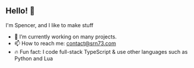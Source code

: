 ## Hello! 👋
I'm Spencer, and I like to make stuff
- 🔭 I’m currently working on many projects.
- 📫 How to reach me: contact@srn73.com
- 🔥 Fun fact: I code full-stack TypeScript & use other languages such as Python and Lua
